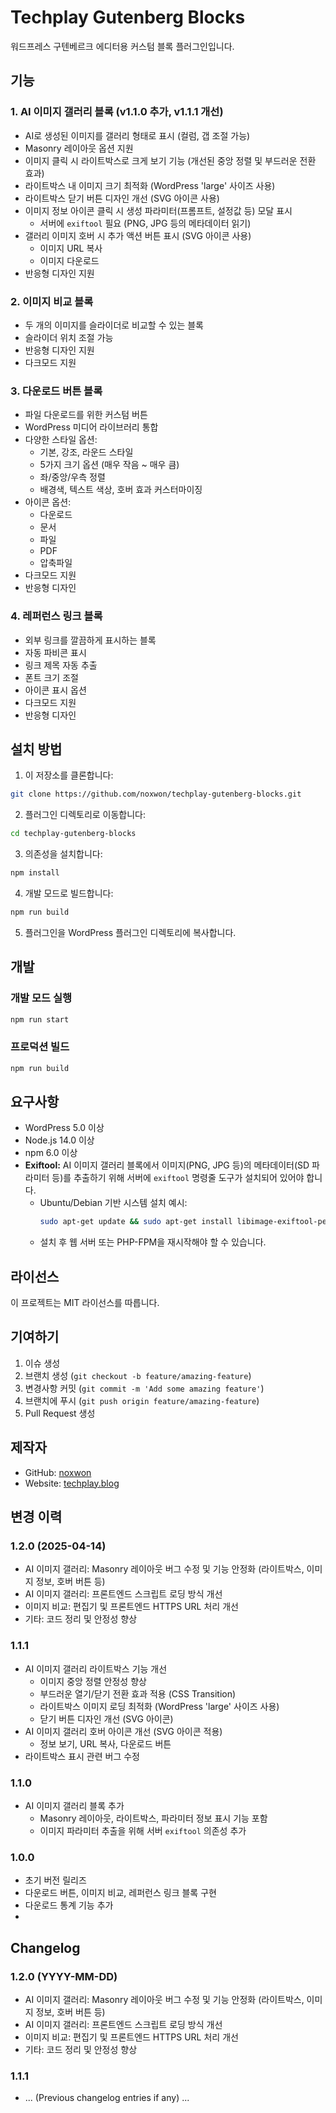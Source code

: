 # Techplay Gutenberg Blocks

워드프레스 구텐베르크 에디터용 커스텀 블록 플러그인입니다.

## 기능

### 1. AI 이미지 갤러리 블록 (v1.1.0 추가, v1.1.1 개선)
- AI로 생성된 이미지를 갤러리 형태로 표시 (컬럼, 갭 조절 가능)
- Masonry 레이아웃 옵션 지원
- 이미지 클릭 시 라이트박스로 크게 보기 기능 (개선된 중앙 정렬 및 부드러운 전환 효과)
- 라이트박스 내 이미지 크기 최적화 (WordPress 'large' 사이즈 사용)
- 라이트박스 닫기 버튼 디자인 개선 (SVG 아이콘 사용)
- 이미지 정보 아이콘 클릭 시 생성 파라미터(프롬프트, 설정값 등) 모달 표시
  - 서버에 `exiftool` 필요 (PNG, JPG 등의 메타데이터 읽기)
- 갤러리 이미지 호버 시 추가 액션 버튼 표시 (SVG 아이콘 사용)
  - 이미지 URL 복사
  - 이미지 다운로드
- 반응형 디자인 지원

### 2. 이미지 비교 블록
- 두 개의 이미지를 슬라이더로 비교할 수 있는 블록
- 슬라이더 위치 조절 가능
- 반응형 디자인 지원
- 다크모드 지원

### 3. 다운로드 버튼 블록
- 파일 다운로드를 위한 커스텀 버튼
- WordPress 미디어 라이브러리 통합
- 다양한 스타일 옵션:
  - 기본, 강조, 라운드 스타일
  - 5가지 크기 옵션 (매우 작음 ~ 매우 큼)
  - 좌/중앙/우측 정렬
  - 배경색, 텍스트 색상, 호버 효과 커스터마이징
- 아이콘 옵션:
  - 다운로드
  - 문서
  - 파일
  - PDF
  - 압축파일
- 다크모드 지원
- 반응형 디자인

### 4. 레퍼런스 링크 블록
- 외부 링크를 깔끔하게 표시하는 블록
- 자동 파비콘 표시
- 링크 제목 자동 추출
- 폰트 크기 조절
- 아이콘 표시 옵션
- 다크모드 지원
- 반응형 디자인

## 설치 방법

1. 이 저장소를 클론합니다:
```bash
git clone https://github.com/noxwon/techplay-gutenberg-blocks.git
```

2. 플러그인 디렉토리로 이동합니다:
```bash
cd techplay-gutenberg-blocks
```

3. 의존성을 설치합니다:
```bash
npm install
```

4. 개발 모드로 빌드합니다:
```bash
npm run build
```

5. 플러그인을 WordPress 플러그인 디렉토리에 복사합니다.

## 개발

### 개발 모드 실행
```bash
npm run start
```

### 프로덕션 빌드
```bash
npm run build
```

## 요구사항

- WordPress 5.0 이상
- Node.js 14.0 이상
- npm 6.0 이상
- **Exiftool:** AI 이미지 갤러리 블록에서 이미지(PNG, JPG 등)의 메타데이터(SD 파라미터 등)를 추출하기 위해 서버에 `exiftool` 명령줄 도구가 설치되어 있어야 합니다.
    - Ubuntu/Debian 기반 시스템 설치 예시:
      ```bash
      sudo apt-get update && sudo apt-get install libimage-exiftool-perl
      ```
    - 설치 후 웹 서버 또는 PHP-FPM을 재시작해야 할 수 있습니다.

## 라이선스

이 프로젝트는 MIT 라이선스를 따릅니다.

## 기여하기

1. 이슈 생성
2. 브랜치 생성 (`git checkout -b feature/amazing-feature`)
3. 변경사항 커밋 (`git commit -m 'Add some amazing feature'`)
4. 브랜치에 푸시 (`git push origin feature/amazing-feature`)
5. Pull Request 생성

## 제작자
- GitHub: [noxwon](https://github.com/noxwon)
- Website: [techplay.blog](https://techplay.blog)

## 변경 이력

### 1.2.0 (2025-04-14)
* AI 이미지 갤러리: Masonry 레이아웃 버그 수정 및 기능 안정화 (라이트박스, 이미지 정보, 호버 버튼 등)
* AI 이미지 갤러리: 프론트엔드 스크립트 로딩 방식 개선
* 이미지 비교: 편집기 및 프론트엔드 HTTPS URL 처리 개선
* 기타: 코드 정리 및 안정성 향상

### 1.1.1
- AI 이미지 갤러리 라이트박스 기능 개선
  - 이미지 중앙 정렬 안정성 향상
  - 부드러운 열기/닫기 전환 효과 적용 (CSS Transition)
  - 라이트박스 이미지 로딩 최적화 (WordPress 'large' 사이즈 사용)
  - 닫기 버튼 디자인 개선 (SVG 아이콘)
- AI 이미지 갤러리 호버 아이콘 개선 (SVG 아이콘 적용)
  - 정보 보기, URL 복사, 다운로드 버튼
- 라이트박스 표시 관련 버그 수정

### 1.1.0
- AI 이미지 갤러리 블록 추가
  - Masonry 레이아웃, 라이트박스, 파라미터 정보 표시 기능 포함
  - 이미지 파라미터 추출을 위해 서버 `exiftool` 의존성 추가

### 1.0.0
- 초기 버전 릴리즈
- 다운로드 버튼, 이미지 비교, 레퍼런스 링크 블록 구현
- 다운로드 통계 기능 추가 
-

## Changelog

### 1.2.0 (YYYY-MM-DD) 
* AI 이미지 갤러리: Masonry 레이아웃 버그 수정 및 기능 안정화 (라이트박스, 이미지 정보, 호버 버튼 등)
* AI 이미지 갤러리: 프론트엔드 스크립트 로딩 방식 개선
* 이미지 비교: 편집기 및 프론트엔드 HTTPS URL 처리 개선
* 기타: 코드 정리 및 안정성 향상

### 1.1.1 
* ... (Previous changelog entries if any) ...
